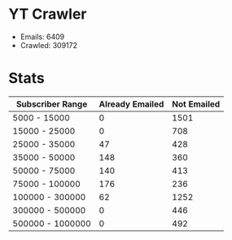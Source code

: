 # YT Crawler
- Emails: 6409
- Crawled: 309172

# Stats
| Subscriber Range  | Already Emailed | Not Emailed |
|-------|-------|-------|
| 5000 - 15000 | 0 | 1501 |
| 15000 - 25000 | 0 | 708 |
| 25000 - 35000 | 47 | 428 |
| 35000 - 50000 | 148 | 360 |
| 50000 - 75000 | 140 | 413 |
| 75000 - 100000 | 176 | 236 |
| 100000 - 300000 | 62 | 1252 |
| 300000 - 500000 | 0 | 446 |
| 500000 - 1000000 | 0 | 492 |
